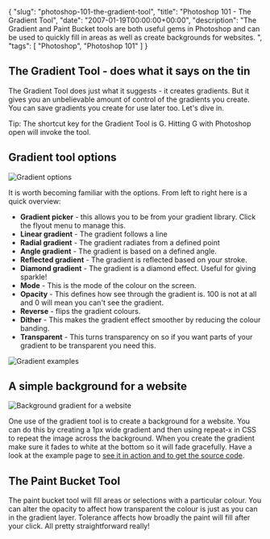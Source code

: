 {
  "slug": "photoshop-101-the-gradient-tool",
  "title": "Photoshop 101 - The Gradient Tool",
  "date": "2007-01-19T00:00:00+00:00",
  "description": "The Gradient and Paint Bucket tools are both useful gems in Photoshop and can be used to quickly fill in areas as well as create backgrounds for websites. ",
  "tags": [
    "Photoshop",
    "Photoshop 101"
  ]
}

## The Gradient Tool - does what it says on the tin

The Gradient Tool does just what it suggests - it creates gradients. But it gives you an unbelievable amount of control of the gradients you create. You can save gradients you create for use later too. Let's dive in.

Tip: The shortcut key for the Gradient Tool is G. Hitting G with Photoshop open will invoke the tool.

## Gradient tool options

![Gradient options][1] 

It is worth becoming familiar with the options. From left to right here is a quick overview:

*   **Gradient picker** - this allows you to be from your gradient library. Click the flyout menu to manage this.
*   **Linear gradient** - The gradient follows a line
*   **Radial gradient** - The gradient radiates from a defined point
*   **Angle gradient** - The gradient is based on a defined angle.
*   **Reflected gradient** - The gradient is reflected based on your stroke.
*   **Diamond gradient** - The gradient is a diamond effect. Useful for giving sparkle!
*   **Mode** - This is the mode of the colour on the screen.
*   **Opacity** - This defines how see through the gradient is. 100 is not at all and 0 will mean you can't see the gradient.
*   **Reverse** - flips the gradient colours. 
*   **Dither** - This makes the gradient effect smoother by reducing the colour banding.
*   **Transparent** - This turns transparency on so if you want parts of your gradient to be transparent you need this. 

![Gradient examples][2] 

## A simple background for a website

![Background gradient for a website][3] 

One use of the gradient tool is to create a background for a website. You can do this by creating a 1px wide gradient and then using repeat-x in CSS to repeat the image across the background. When you create the gradient make sure it fades to white at the bottom so it will fade gracefully. 
Have a look at the example page to [see it in action and to get the source code][4]. 

## The Paint Bucket Tool

The paint bucket tool will fill areas or selections with a particular colour. You can alter the opacity to affect how transparent the colour is just as you can in the gradient layer. Tolerance affects how broadly the paint will fill after your click. All pretty straightforward really!

 [1]: http://shapeshed.com/images/articles/gradient_options.jpg 
 [2]: http://shapeshed.com/images/articles/gradiant_examples.jpg 
 [3]: http://shapeshed.com/images/articles/background_example.jpg 
 [4]: http://www.shapeshed.com/examples/background-gradients/
